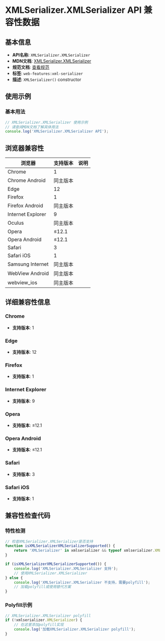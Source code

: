 # XMLSerializer.XMLSerializer API 兼容性数据

## 基本信息

- **API名称**: `XMLSerializer.XMLSerializer`
- **MDN文档**: [XMLSerializer.XMLSerializer](https://developer.mozilla.org/docs/Web/API/XMLSerializer/XMLSerializer)
- **规范文档**: [查看规范](https://html.spec.whatwg.org/multipage/dynamic-markup-insertion.html#dom-xmlserializer-constructor)
- **标签**: `web-features:xml-serializer`
- **描述**: `XMLSerializer()` constructor

## 使用示例

### 基本用法

```javascript
// XMLSerializer.XMLSerializer 使用示例
// 请查阅MDN文档了解具体用法
console.log('XMLSerializer.XMLSerializer API');
```

## 浏览器兼容性

| 浏览器 | 支持版本 | 说明 |
|--------|----------|------|
| Chrome | 1 |  |
| Chrome Android | 同主版本 |  |
| Edge | 12 |  |
| Firefox | 1 |  |
| Firefox Android | 同主版本 |  |
| Internet Explorer | 9 |  |
| Oculus | 同主版本 |  |
| Opera | ≤12.1 |  |
| Opera Android | ≤12.1 |  |
| Safari | 3 |  |
| Safari iOS | 1 |  |
| Samsung Internet | 同主版本 |  |
| WebView Android | 同主版本 |  |
| webview_ios | 同主版本 |  |

## 详细兼容性信息

### Chrome

- **支持版本**: 1

### Edge

- **支持版本**: 12

### Firefox

- **支持版本**: 1

### Internet Explorer

- **支持版本**: 9

### Opera

- **支持版本**: ≤12.1

### Opera Android

- **支持版本**: ≤12.1

### Safari

- **支持版本**: 3

### Safari iOS

- **支持版本**: 1

## 兼容性检查代码

### 特性检测

```javascript
// 检查XMLSerializer.XMLSerializer是否支持
function isXMLSerializerXMLSerializerSupported() {
    return 'XMLSerializer' in xmlserializer && typeof xmlserializer.XMLSerializer === 'function';
}

if (isXMLSerializerXMLSerializerSupported()) {
    console.log('XMLSerializer.XMLSerializer 支持');
    // 使用XMLSerializer.XMLSerializer
} else {
    console.log('XMLSerializer.XMLSerializer 不支持，需要polyfill');
    // 加载polyfill或使用替代方案
}
```

### Polyfill示例

```javascript
// XMLSerializer.XMLSerializer polyfill
if (!xmlserializer.XMLSerializer) {
    // 在这里添加polyfill实现
    console.log('加载XMLSerializer.XMLSerializer polyfill');
}
```

